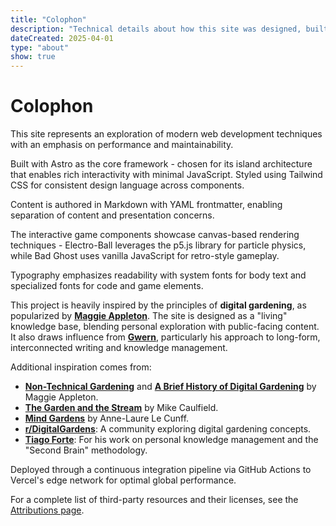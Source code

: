 ```yaml
---
title: "Colophon"
description: "Technical details about how this site was designed, built and deployed"
dateCreated: 2025-04-01
type: "about"
show: true
---
```


# Colophon

This site represents an exploration of modern web development techniques with an emphasis on performance and maintainability.

Built with Astro as the core framework - chosen for its island architecture that enables rich interactivity with minimal JavaScript. Styled using Tailwind CSS for consistent design language across components.

Content is authored in Markdown with YAML frontmatter, enabling separation of content and presentation concerns.

The interactive game components showcase canvas-based rendering techniques - Electro-Ball leverages the p5.js library for particle physics, while Bad Ghost uses vanilla JavaScript for retro-style gameplay.

Typography emphasizes readability with system fonts for body text and specialized fonts for code and game elements.

This project is heavily inspired by the principles of **digital gardening**, as popularized by **[Maggie Appleton](https://maggieappleton.com/)**. The site is designed as a "living" knowledge base, blending personal exploration with public-facing content. It also draws influence from **[Gwern](https://www.gwern.net/)**, particularly his approach to long-form, interconnected writing and knowledge management.

Additional inspiration comes from:

- **[Non-Technical Gardening](https://maggieappleton.com/nontechnical-gardening)** and **[A Brief History of Digital Gardening](https://maggieappleton.com/garden-history)** by Maggie Appleton.
- **[The Garden and the Stream](https://hapgood.us/2015/10/17/the-garden-and-the-stream-a-technopastoral/)** by Mike Caulfield.
- **[Mind Gardens](https://nesslabs.com/mind-garden)** by Anne-Laure Le Cunff.
- **[r/DigitalGardens](https://www.reddit.com/r/DigitalGardens/)**: A community exploring digital gardening concepts.
- **[Tiago Forte](https://www.youtube.com/@TiagoForte)**: For his work on personal knowledge management and the "Second Brain" methodology.

Deployed through a continuous integration pipeline via GitHub Actions to Vercel's edge network for optimal global performance.

For a complete list of third-party resources and their licenses, see the [Attributions page](/about-attributions).
